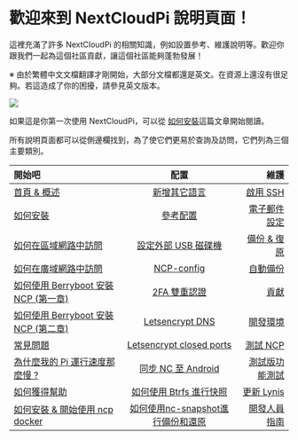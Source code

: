 # 歡迎來到 NextCloudPi 說明頁面！

這裡充滿了許多 NextCloudPi 的相關知識，例如設置參考、維護說明等。歡迎你跟我們一起為這個社區貢獻，讓這個社區能夠蓬勃發展！

※ 由於繁體中文文檔翻譯才剛開始，大部分文檔都還是英文。在資源上還沒有很足夠。若這造成了你的困擾，請參見英文版本。

![](https://camo.githubusercontent.com/4f384c9344f2deded0ade5f65890a114af8f834e/68747470733a2f2f6f776e796f7572626974732e636f6d2f77702d636f6e74656e742f75706c6f6164732f323031372f31312f6e63702d7371756172652e706e67)

如果這是你第一次使用 NextCloudPi，可以從 [如何安裝](https://github.com/nextcloud/nextcloudpi/wiki/How-to-install-NextCloudPi)這篇文章開始閱讀。

所有說明頁面都可以從側邊欄找到，為了使它們更易於查詢及訪問，它們列為三個主要類別。


| 開始吧             | 配置                     | 維護             |
| :-------------------------- | :---------------------------: | -------------------: |
| [首頁 & 概述](https://github.com/nextcloud/nextcloudpi/wiki)            | [新增其它語言](https://github.com/nextcloud/nextcloudpi/wiki/Add-a-new-language-to-ncp-web)              | [啟用 SSH](https://github.com/nextcloud/nextcloudpi/wiki/How-to-enable-SSH-using-nextcloudpi-config-(or-ncp-web))           |
| [如何安裝](https://github.com/nextcloud/nextcloudpi/wiki/How-to-install-NextCloudPi)              | [參考配置](https://github.com/nextcloud/nextcloudpi/wiki/Configuration-Reference)       | [電子郵件設定](https://github.com/nextcloud/nextcloudpi/wiki/Email-settings)       |
| [如何在區域網路中訪問](https://github.com/nextcloud/nextcloudpi/wiki/How-to-access-NextCloudPi)           | [設定外部 USB 磁碟機](https://github.com/nextcloud/nextcloudpi/wiki/How-to-configure-an-external-USB-drive-with-NextCloudPi)  | [備份 & 復原](https://github.com/nextcloud/nextcloudpi/wiki/How-to-backup-and-restore-a-NextCloudPi-instance-using-ncp-config)     |
| [如何在廣域網路中訪問](https://github.com/nextcloud/nextcloudpi/wiki/How-to-access-from-outside-your-network)           | [NCP-config](https://github.com/nextcloud/nextcloudpi/wiki/How-to-configure-NextCloudPi)                    | [自動備份](https://github.com/nextcloud/nextcloudpi/wiki/How-to-periodically-backup-to-a-second-USB-drive-with-NextCloudPi)         | 
| [如何使用 Berryboot 安裝 NCP (第一章)](https://github.com/nextcloud/nextcloudpi/wiki/Berryboot-install-NextCloudPi-on-an-external-drive,-step-by-step.)          | [2FA 雙重認證](https://github.com/nextcloud/nextcloudpi/wiki/Two-Factor-Authentication-for-Nextcloud)                  | [貢獻](https://github.com/nextcloud/nextcloudpi/wiki/Contribute)           |
| [如何使用 Berryboot 安裝 NCP (第二章)](https://github.com/nextcloud/nextcloudpi/wiki/BerryBoot-Instructions-for-NextCloudPi)          | [Letsencrypt DNS](https://github.com/nextcloud/nextcloudpi/wiki/How-to-get-certificate-with-Letsencrypt-using-DNS-to-verify-domain)               | [開發環境](https://github.com/nextcloud/nextcloudpi/wiki/Development-environment)      |
| [常見問題](https://github.com/nextcloud/nextcloudpi/wiki/FAQ)                         | [Letsencrypt closed ports](https://github.com/nextcloud/nextcloudpi/wiki/How-to-configure-Let's-Encrypt-with-closed-ports-80-and-443)      | [測試 NCP](https://github.com/nextcloud/nextcloudpi/wiki/Testing-NextCloudPi)          |
| [為什麼我的 Pi 運行速度那麼慢 ?](https://github.com/nextcloud/nextcloudpi/wiki/Why-is-my-Pi-so-slow%3F)           | [同步 NC 至 Android](https://github.com/nextcloud/nextcloudpi/wiki/Sync-Nextcloud,-tasks,-calendars-and-contacts-on-your-Android-device)         | [測試版功能測試](https://github.com/nextcloud/nextcloudpi/wiki/Workflow-and-testing-of-new-features) |
| [如何獲得幫助](https://github.com/nextcloud/nextcloudpi/wiki/How-and-where-to-get-help)      |    [如何使用 Btrfs 進行快照](https://github.com/nextcloud/nextcloudpi/wiki/How-to-snapshot-with-btrfs)           | [更新 Lynis](https://github.com/nextcloud/nextcloudpi/wiki/How-to-update-Lynis)         | 
| [如何安裝 & 開始使用 ncp docker](https://github.com/nextcloud/nextcloudpi/wiki/how-to-get-started-with-ncp-docker)           |      [如何使用nc-snapshot進行備份和還原](https://github.com/nextcloud/nextcloudpi/wiki/How-to-backup-and-restore-using-nc-snapshot)            | [開發人員指南](https://github.com/nextcloud/nextcloudpi/wiki/ncp-app-developer-guide) |
